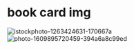 # book card img

![istockphoto-1263424631-170667a](https://github.com/jayk-gupta/web-resources-project/assets/100681165/7c2ed3df-fd1c-40f7-9c73-1a6885948bc6)
![photo-1609895720459-394a6a8c99ed](https://github.com/jayk-gupta/web-resources-project/assets/100681165/83df59d5-1bae-4ae2-98aa-79fdb84f84c0)
